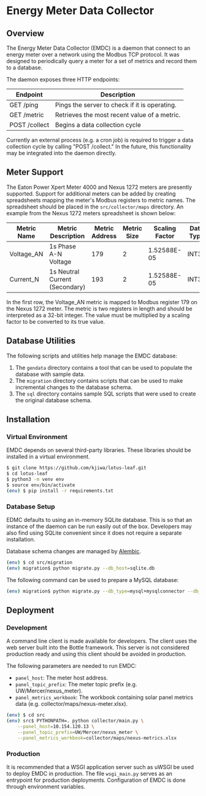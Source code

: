 # Energy Meter Data Collector

## Overview

The Energy Meter Data Collector (EMDC) is a daemon that connect to an energy
meter over a network using the Modbus TCP protocol. It was designed to
periodically query a meter for a set of metrics and record them to a database.

The daemon exposes three HTTP endpoints:

| Endpoint      | Description                                   |
|---------------|-----------------------------------------------|
| GET /ping     | Pings the server to check if it is operating. |
| GET /metric   | Retrieves the most recent value of a metric.  |
| POST /collect | Begins a data collection cycle                |

Currently an external process (e.g. a cron job) is required to trigger a data
collection cycle by calling "POST /collect." In the future, this functionality
may be integrated into the daemon directly.

## Meter Support

The Eaton Power Xpert Meter 4000 and Nexus 1272 meters are presently
supported. Support for additional meters can be added by creating spreadsheets
mapping the meter's Modbus registers to metric names. The spreadsheet should be
placed in the ```src/collector/maps``` directory. An example from the Nexus
1272 meters spreadsheet is shown below:

| Metric Name | Metric Description             | Metric Address | Metric Size | Scaling Factor | Data Type |
|-------------|--------------------------------|----------------|-------------|----------------|-----------|
| Voltage_AN  | 1s Phase A-N Voltage           | 179            | 2           | 1.52588E-05    | INT32     |
| Current_N   | 1s Neutral Current (Secondary) | 193            | 2           | 1.52588E-05    | INT32     |

In the first row, the Voltage_AN metric is mapped to Modbus register 179 on the
Nexus 1272 meter. The metric is two registers in length and should be
interpreted as a 32-bit integer. The value must be multiplied by a scaling
factor to be converted to its true value.

## Database Utilities

The following scripts and utilities help manage the EMDC database:

1. The ```gendata``` directory contains a tool that can be used to populate the
database with sample data.
2. The ```migration``` directory contains scripts that can be used to make
incremental changes to the database schema.
3. The ```sql``` directory contains sample SQL scripts that were used to create
the original database schema.

## Installation

### Virtual Environment

EMDC depends on several third-party libraries. These libraries should be
installed in a virtual environment.

```bash
$ git clone https://github.com/kjiwa/lotus-leaf.git
$ cd lotus-leaf
$ python3 -m venv env
$ source env/bin/activate
(env) $ pip install -r requirements.txt
```

### Database Setup

EDMC defaults to using an in-memory SQLite database. This is so that an
instance of the daemon can be run easily out of the box. Developers may also
find using SQLite convenient since it does not require a separate installation.

Database schema changes are managed by
[Alembic](https://alembic.sqlalchemy.org).

```bash
(env) $ cd src/migration
(env) migration$ python migrate.py --db_host=sqlite.db
```

The following command can be used to prepare a MySQL database:

```bash
(env) migration$ python migrate.py --db_type=mysql+mysqlconnector --db_host=localhost
```

## Deployment

### Development

A command line client is made available for developers. The client uses the web
server built into the Bottle framework. This server is not considered
production ready and using this client should be avoided in production.

The following parameters are needed to run EMDC:

* `panel_host`: The meter host address.
* `panel_topic_prefix`: The meter topic prefix (e.g. UW/Mercer/nexus_meter).
* `panel_metrics_workbook`: The workbook containing solar panel metrics data
(e.g. collector/maps/nexus-meter.xlsx).

```bash
(env) $ cd src
(env) src$ PYTHONPATH=. python collector/main.py \
    --panel_host=10.154.120.13 \
    --panel_topic_prefix=UW/Mercer/nexus_meter \
    --panel_metrics_workbook=collector/maps/nexus-metrics.xlsx
```

### Production

It is recommended that a WSGI application server such as uWSGI be used to
deploy EMDC in production. The file `wsgi_main.py` serves as an entrypoint
for production deployments. Configuration of EMDC is done through environment
variables.
